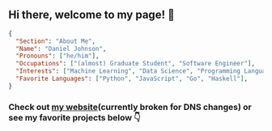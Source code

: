 ## Hi there, welcome to my page! 👋
```json
{
  "Section": "About Me",
  "Name": "Daniel Johnson",
  "Pronouns": ["he/him"],
  "Occupations": ["(almost) Graduate Student", "Software Engineer"],
  "Interests": ["Machine Learning", "Data Science", "Programming Language Design", "Cybersecurity"],
  "Favorite Languages": ["Python", "JavaScript", "Go", "Haskell"],
}
```
### Check out [my website](http://www.danielrjohnson.me)(currently broken for DNS changes) or see my favorite projects below 👇

<!--
**DanielRJohnson/DanielRJohnson** is a ✨ _special_ ✨ repository because its `README.md` (this file) appears on your GitHub profile.

Here are some ideas to get you started:

- 🔭 I’m currently working on ...
- 🌱 I’m currently learning ...
- 👯 I’m looking to collaborate on ...
- 🤔 I’m looking for help with ...
- 💬 Ask me about ...
- 📫 How to reach me: ...
- 😄 Pronouns: ...
- ⚡ Fun fact: ...
-->
